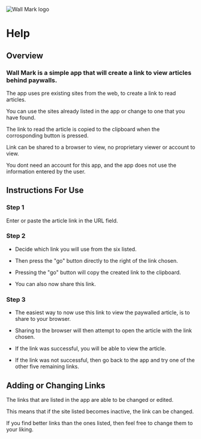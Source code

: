 ![Wall Mark logo](https://github.com/KaiKai7/Wall-Mark/assets/87836320/9e52495f-acba-4cc5-b791-1731f116fa58)

#    Help

##  Overview

###  Wall Mark is a simple app that will create a link to view articles behind paywalls.

The app uses pre existing sites from the web, to create a link to read articles.

You can use the sites already listed in the app or change to one that you have found.

The link to read the article is copied to the clipboard when the corrosponding button is pressed.

Link can be shared to a browser to view, no proprietary viewer or account to view.

You dont need an account for this app, and the app does not use the information entered by the user.


## Instructions For Use

### Step 1

Enter or paste the article link in the URL field.

### Step 2

* Decide which link you will use from the six listed. 

* Then press the "go" button directly to the right of the link chosen.

* Pressing the "go" button will copy the created link to the clipboard.

* You can also now share this link.

### Step 3

* The easiest way to now use this link to view the paywalled article, is to share to your browser.

* Sharing to the browser will then attempt to open the article with the link chosen.

* If the link was successful, you will be able to view the article.

* If the link was not successful, then go back to the app and try one of the other five remaining links.
  

## Adding or Changing Links

The links that are listed in the app are able to be changed or edited.

This means that if the site listed becomes inactive, the link can be changed.

If you find better links than the ones listed, then feel free to change them to your liking.







